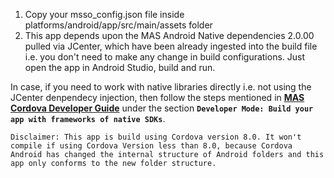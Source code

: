 1. Copy your msso_config.json file inside platforms/android/app/src/main/assets folder
2. This app depends upon the MAS Android Native dependencies 2.0.00 pulled via JCenter, which have been already ingested into the build file i.e. you don't need to make any change in build configurations. Just open the app in Android Studio, build and run.

In case, if you need to work with native libraries directly i.e. not using the JCenter denpendecy injection, then follow the steps mentioned in [**MAS Cordova Developer Guide**](http://mas.ca.com/docs/cordova/latest/guides/) under the section **`Developer Mode: Build your app with frameworks of native SDKs`**.

```
Disclaimer: This app is build using Cordova version 8.0. It won't compile if using Cordova Version less than 8.0, because Cordova Android has changed the internal structure of Android folders and this app only conforms to the new folder structure.
```